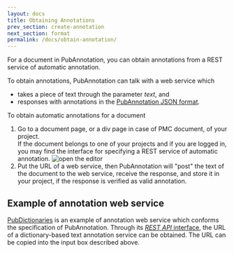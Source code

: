 ```yaml
---
layout: docs
title: Obtaining Annotations
prev_section: create-annotation
next_section: format
permalink: /docs/obtain-annotation/
---
```


For a document in PubAnnotation, you can obtain annotations from a REST service of automatic annotation.

To obtain annotations, PubAnnotation can talk with a web service which

* takes a piece of text through the parameter _text_, and
* responses with annotations in the [PubAnnotation JSON format]({{site.baseurl}}/docs/format/).

To obtain automatic annotations for a document

1. Go to a document page, or a div page in case of PMC document, of your project.<br/>
If the document belongs to one of your projects and if you are logged in, you may find the interface for specifying a REST service of automatic annotation.
![open the editor]({{site.baseurl}}/img/obtain_annotation.png)
2. Put the URL of a web service, then PubAnnotation will "post" the text of the document to the web service, receive the response, and store it in your project, if the response is verified as valid annotation.

## Example of annotation web service

[PubDictionaries](http://pubdictionaries.org) is an example of annotation web service which conforms the specification of PubAnnotation. Through its [_REST API_ interface](http://pubdictionaries.org/mapping/text_annotation),
the URL of a dictionary-based text annotation service can be obtained. The URL can be copied into the input box described above.
